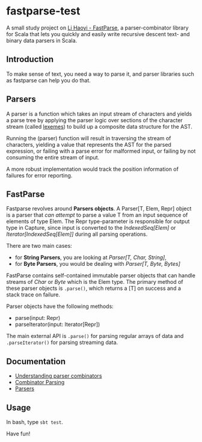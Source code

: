 # fastparse-test
A small study project on [Li Haoyi - FastParse](https://github.com/lihaoyi/fastparse), a parser-combinator library for Scala that lets you quickly and easily write recursive descent text- and binary data parsers in Scala.

## Introduction
To make sense of text, you need a way to parse it, and parser libraries such as fastparse can help you do that.

## Parsers
A parser is a function which takes an input stream of characters and yields a parse tree 
by applying the parser logic over sections of the character stream (called [lexemes](https://en.wikipedia.org/wiki/Lexeme)) 
to build up a composite data structure for the AST.

Running the (parser) function will result in traversing the stream of characters, 
yielding a value that represents the AST for the parsed expression, 
or failing with a parse error for malformed input, 
or failing by not consuming the entire stream of input. 

A more robust implementation would track the position information of failures for error reporting.

## FastParse
Fastparse revolves around __Parsers objects__. A Parser[T, Elem, Repr] object is a parser that 
_can attempt_ to parse a value T from an input sequence of elements of type Elem. 
The Repr type-parameter is responsible for output type in Capture, 
since input is converted to the _IndexedSeq[Elem]_ or _Iterator[IndexedSeq[Elem]]_ during all parsing operations.

There are two main cases: 
- for __String Parsers__, you are looking at _Parser[T, Char, String]_, 
- for __Byte Parsers__, you would be dealing with _Parser[T, Byte, Bytes]_

FastParse contains self-contained immutable parser objects that can handle streams of _Char_ or _Byte_ which is the Elem type.
The primary method of these parser objects is `.parse()`, which returns a [T] on success and a stack trace on failure.

Parser objects have the following methods:

- parse(input: Repr)
- parseIterator(input: Iterator[Repr])

The main external API is `.parse()` for parsing regular arrays of data 
and `.parseIterator()` for parsing streaming data. 

## Documentation

- [Understanding parser combinators](https://fsharpforfunandprofit.com/posts/understanding-parser-combinators/)
- [Combinator Parsing](http://www.artima.com/pins1ed/combinator-parsing.html)
- [Parsers](http://dev.stephendiehl.com/fun/002_parsers.html)

## Usage
In bash, type `sbt test`.

Have fun!